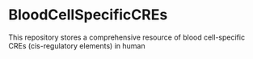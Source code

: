 # BloodCellSpecificCREs
This repository stores a comprehensive resource of blood cell-specific CREs (cis-regulatory elements) in human 
